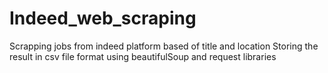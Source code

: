 # Indeed_web_scraping
Scrapping jobs from indeed platform based of title and location
Storing the result in csv file format
using beautifulSoup and request libraries
